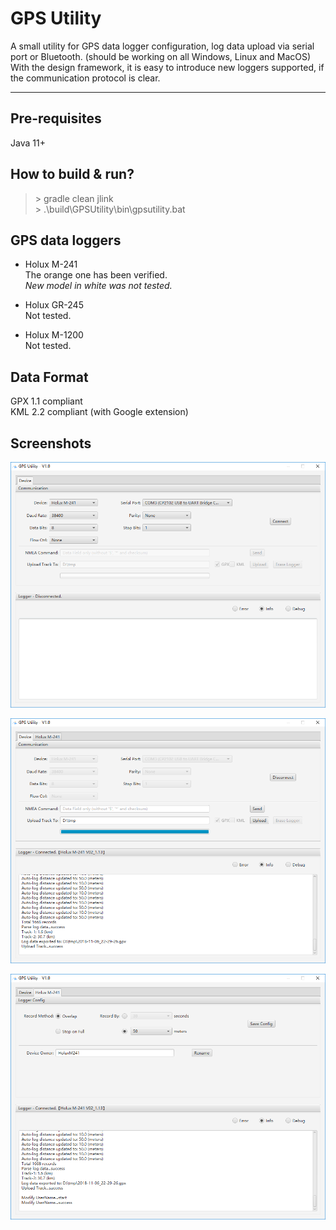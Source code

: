 # GPS Utility

A small utility for GPS data logger configuration, log data upload via serial port or Bluetooth. (should be working on all Windows, Linux and MacOS) With the design framework, it is easy to introduce new loggers supported, if the communication protocol is clear.

----

## Pre-requisites

Java 11+

## How to build & run?

>\> gradle clean jlink<br/>
>\> .\build\GPSUtility\bin\gpsutility.bat

## GPS data loggers

- Holux M-241<br/>
The orange one has been verified.<br/>
*New model in white was not tested.*

- Holux GR-245<br/>
Not tested.

- Holux M-1200<br/>
Not tested.

## Data Format

GPX 1.1 compliant<br/>
KML 2.2 compliant (with Google extension)

## Screenshots

<img src="imgs/pic1.png"><br/>

<img src="imgs/pic2.png"><br/>

<img src="imgs/pic3.png"><br/>
